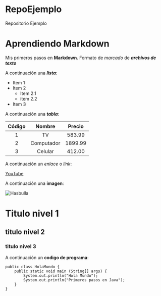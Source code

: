 # RepoEjemplo
Repositorio Ejemplo

# Aprendiendo Markdown
Mis primeros pasos en **Markdown**. Formato de *marcado* de ***archivos de texto***

A continuación una ___lista___:

* Item 1
* Item 2
    * Item 2.1
    * item 2.2
* Item 3


A continuación una ___tabla___:

| Código | Nombre | Precio |
| :-: | :-: | :-: |
| 1 | TV | 583.99 |
| 2 | Computador | 1899.99 |
| 3 | Celular | 412.00 |x

A continuación un _enlace_ o *link*:

[YouTube](https://www.youtube.com)

A continuación una **imagen**:

![Hasbulla](https://img.asmedia.epimg.net/resizer/v2/E4VK5D7OIJFWNHNCU7B5ASG7IM.png?auth=25ff2a1e5d4bdeb203ebee789599c681b40b25ad99eb2771c9ea5a95b95b0689&width=644&height=362&smart=true)

# Titulo nivel 1
## titulo nivel 2
### titulo nivel 3

A continuación un **codigo de programa**:
    
    public class HolaMundo {
        public static void main (String[] args) {
        	System.out.println("Hola Mundo");
        	System.out.println("Primeros pasos en Java");
        }
    }